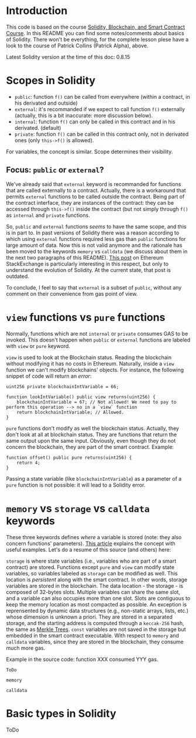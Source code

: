 # Introduction
This code is based on the course [Solidity, Blockchain, and Smart Contract Course](https://github.com/smartcontractkit/full-blockchain-solidity-course-py).
In this README you can find some notes/comments about basics of Solidity. There won't be everything, for the complete lesson plese have a look to the course of Patrick Collins (Patrick Alpha), above.

Latest Solidity version at the time of this doc: 0.8.15

# Scopes in Solidity
* `public`: function `f()` can be called from everywhere (within a contract, in his derivated and outside)
* `external`: it's recommanded if we expect to call function `f()` externally (actually, this is a bit inaccurate: more discussion below).
* `internal`: function `f()` can only be called in this contract and in his derivated. (default)
* `private`: function `f()` can be called in this contract only, not in derivated ones (only `this->f()` is allowed).

For variables, the concept is similar. Scope determines their visibility.

## Focus: `public` or `external`?
We've already said that `external` keyword is recommanded for functions that are called externally to a contract. Actually, there is a workaround that permits `external` functions to be called outside the contract. Being part of the contract interface, they are instances of the contract: they can be accessed through `this->f()` inside the contract (but not simply through `f()` as `internal` and `private` functions.

So, `public` and `external` functions _seems_ to have the same scope, and this is in part to. In past versions of Solidity there was a reason according to which using `external` functions required less gas than `public` functions for large amount of data. Now this is not valid anymore and the rationale has been moved to the keywords `memory` vs `calldata` (we discuss about them in the next two paragraphs of this README). [This post](https://ethereum.stackexchange.com/questions/19380/external-vs-public-best-practices) on Ethereum StackExchange is particularly interesting in this respect, but only to understand the evolution of Solidity. At the current state, that post is outdated.

To conclude, I feel to say that `external` is a subset of `public`, without any comment on their convenience from gas point of view.

# `view` functions vs `pure` functions
Normally, functions which are not `internal` or `private` consumes GAS to be invoked. This doesn't happen when `public` or `external` functions are labeled with `view` or `pure` keyword.

`view` is used to look at the Blockchain status. Reading the blockchain without modifying it has no costs in Ethereum. Naturally, inside a `view` function we can't modify blockchains' objects. For instance, the following snippet of code will return an *error*:

```
uint256 private blockchainIntVariable = 66;

function lookIntVariable() public view returns(uint256) {
    blockchainIntVariable = 67; // Not allowed! We need to pay to perform this operation --> no in a `view` function
    return blockchainIntVariable; // Allowed.
}
```

`pure` functions don't modify as well the blockchain status. Actually, they don't look at all at blockchain status. They are functions that return the same output upon the same input. Obviously, even though they do not concern the blockchain, they are part of the smart contract. Example:
```
function offset() public pure returns(uint256) {
    return 4;
}
```
Passing a state variable (like `blockchainIntVariable`) as a parameter of a `pure` function is not possible: it will lead to a Solidity error.

# `memory` vs `storage` vs `calldata` keywords
These three keywords defines *where* a variable is stored (note: they also concern functions' parameters). [This article](https://medium.com/coinmonks/solidity-storage-vs-memory-vs-calldata-8c7e8c38bce) explains the concept with useful examples. Let's do a resume of this source (and others) here:

`storage` is where state variables (i.e., variables who are part of a smart contract) are stored. Functions except `pure` and `view` can modify state variables, so variables labeled as `storage` can be modified as well. This location is *persistent* along with the smart contract. In other words, storage variables are stored in the blockchain. The data location - the storage - is composed of 32-bytes slots. Multiple variables can share the same slot, and a variable can also occupies more than one slot. Slots are contiguous to keep the memory location as most compacted as possible. An exception is reprensented by dynamic data structures (e.g., non-static arrays, lists, etc.) whose dimension is unknown a priori. They are stored in a separated storage, and the starting address is computed through a `keccak-256` hash, the same as [Merkle Trees](https://github.com/TheBulgarianUmbrella/BinaryMerkleTree). `const` variables are not saved in the storage but embedded in the smart contract executable. With respect to `memory` and `calldata` variables, since they are stored in the blockchain, they consume much more gas.

Example in the source code: function XXX consumed YYY gas.
```
ToDo
```

`memory`


`calldata`

# Basic types in Solidity
ToDo
